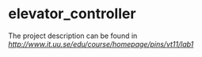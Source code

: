 # elevator_controller

The project description can be found in *http://www.it.uu.se/edu/course/homepage/pins/vt11/lab1*
